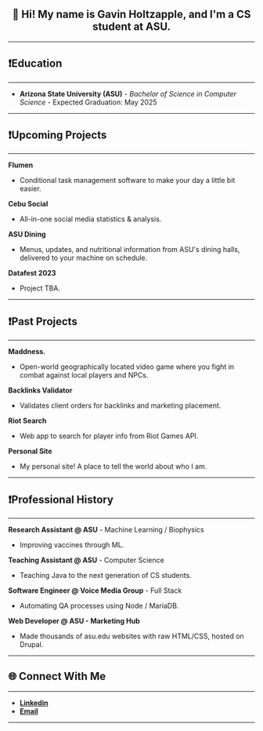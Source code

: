 <h2 style="text-align: center;">👋 Hi! My name is Gavin Holtzapple, and I'm a CS student at ASU.</h2>

***
## ❗Education
***
- **Arizona State University (ASU)** - *Bachelor of Science in Computer Science* - Expected Graduation: May 2025
***
## ❗Upcoming Projects
***
**Flumen**
- Conditional task management software to make your day a little bit easier.

**Cebu Social**
- All-in-one social media statistics & analysis.

**ASU Dining**
- Menus, updates, and nutritional information from ASU's dining halls, delivered to your machine on schedule.

**Datafest 2023**
- Project TBA.
***
## ❗Past Projects
***
**Maddness.**
- Open-world geographically located video game where you fight in combat against local players and NPCs.

**Backlinks Validator**
- Validates client orders for backlinks and marketing placement.

**Riot Search**
- Web app to search for player info from Riot Games API.

**Personal Site**
- My personal site! A place to tell the world about who I am.
***
## ❗Professional History
***
**Research Assistant @ ASU** - Machine Learning / Biophysics
- Improving vaccines through ML. 

**Teaching Assistant @ ASU** - Computer Science
- Teaching Java to the next generation of CS students.

**Software Engineer @ Voice Media Group** - Full Stack
- Automating QA processes using Node / MariaDB.

**Web Developer @ ASU - Marketing Hub**
- Made thousands of asu.edu websites with raw HTML/CSS, hosted on Drupal.
***
## 🌐 Connect With Me
***
- [**Linkedin**](https://www.linkedin.com/in/gholtzap/)
- [**Email**](mailto:gholtzap@asu.edu)

---


